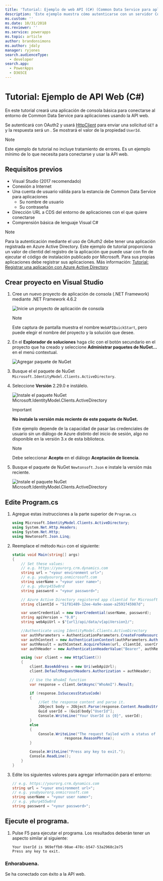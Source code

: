 ```yaml
---
title: 'Tutorial: Ejemplo de web API (C#) (Common Data Service para aplicaciones) | Microsoft Docs'
description: 'Este ejemplo muestra cómo autenticarse con un servidor Common Data Service para aplicaciones y luego llamar a una operación básica de API Web, la función WhoAmI.'
ms.custom: ''
ms.date: 10/31/2018
ms.reviewer: ''
ms.service: powerapps
ms.topic: article
author: brandonsimons
ms.author: jdaly
manager: ryjones
search.audienceType:
  - developer
search.app:
  - PowerApps
  - D365CE
---
```

# <a name="quick-start-web-api-sample-c"></a>Tutorial: Ejemplo de API Web (C#)

En este tutorial creará una aplicación de consola básica para conectarse al entorno de Common Data Service para aplicaciones usando la API web.

Se autenticará con OAuth2 y usará [HttpClient](/dotnet/api/system.net.http.httpclient) para enviar una solicitud `GET` a <xref href="Microsoft.Dynamics.CRM.WhoAmI?text=WhoAmI Function" /> y la respuesta será un <xref href="Microsoft.Dynamics.CRM.WhoAmIResponse?text=WhoAmIResponse ComplexType" />. Se mostrará el valor de la propiedad `UserId`.

> [!NOTE]
> Este ejemplo de tutorial no incluye tratamiento de errores. Es un ejemplo mínimo de lo que necesita para conectarse y usar la API web.

## <a name="prerequisites"></a>Requisitos previos

 - Visual Studio (2017 recomendado)
 - Conexión a Internet
 - Una cuenta de usuario válida para la estancia de Common Data Service para aplicaciones
    - Su nombre de usuario
    - Su contraseña
 - Dirección URL a CDS del entorno de aplicaciones con el que quiere conectarse
 - Comprensión básica de lenguaje Visual C#

> [!NOTE]
> Para la autenticación mediante el uso de OAuth2 debe tener una aplicación registrada en Azure Active Directory. Este ejemplo de tutorial proporciona un valor de clientid del registro de la aplicación que puede usar con fin de ejecutar el código de instalación publicado por Microsoft. Para sus propias aplicaciones debe registrar sus aplicaciones. Más información: [Tutorial: Registrar una aplicación con Azure Active Directory](../walkthrough-register-app-azure-active-directory.md)

## <a name="create-visual-studio-project"></a>Crear proyecto en Visual Studio

1. Cree un nuevo proyecto de aplicación de consola (.NET Framework) mediante .NET Framework 4.6.2

    ![Inicie un proyecto de aplicación de consola](../media/quick-start-web-api-console-app-csharp-1.png)

    > [!NOTE]
    > Este captura de pantalla muestra el nombre `WebAPIQuickStart`, pero puede elegir el nombre del proyecto y la solución que desee. 

1. En el **Explorador de soluciones** haga clic con el botón secundario en el proyecto que ha creado y seleccione **Administrar paquetes de NuGet...** en el menú contextual.

    ![Agregar paquete de NuGet](../media/quick-start-web-api-console-app-csharp-2.png)

1. Busque el  el paquete de NuGet `Microsoft.IdentityModel.Clients.ActiveDirectory`.
1. Seleccione **Versión** 2.29.0 e instálelo.

    ![Instale el paquete NuGet Microsoft.IdentityModel.Clients.ActiveDirectory](../media/quick-start-web-api-console-app-csharp-3.png)

    > [!IMPORTANT]
    > **No instale la versión más reciente de este paquete de NuGet.**
    >
    > Este ejemplo depende de la capacidad de pasar las credenciales de usuario sin un diálogo de Azure distinto del inicio de sesión, algo no disponible en la versión 3.x de esta biblioteca.

    > [!NOTE]
    > Debe seleccionar **Acepto** en el diálogo **Aceptación de licencia**.

1. Busque el paquete de NuGet `Newtonsoft.Json` e instale la versión más reciente.

    ![Instale el paquete NuGet Microsoft.IdentityModel.Clients.ActiveDirectory](../media/quick-start-web-api-console-app-csharp-4.png)

## <a name="edit-programcs"></a>Edite Program.cs

1. Agregue estas instrucciones a la parte superior de `Program.cs`

    ```csharp
    using Microsoft.IdentityModel.Clients.ActiveDirectory;
    using System.Net.Http.Headers;
    using System.Net.Http;
    using Newtonsoft.Json.Linq;
    ```

1. Reemplace el método `Main` con el siguiente:

    ```csharp
    static void Main(string[] args)
    {
        // Set these values:
        // e.g. https://yourorg.crm.dynamics.com
        string url = "<your environment url>";
        // e.g. you@yourorg.onmicrosoft.com
        string userName = "<your user name>";
        // e.g. y0urp455w0rd
        string password = "<your password>";

        // Azure Active Directory registered app clientid for Microsoft samples
        string clientId = "51f81489-12ee-4a9e-aaae-a2591f45987d";

        var userCredential = new UserCredential(userName, password);
        string apiVersion = "9.0";
        string webApiUrl = $"{url}/api/data/v{apiVersion}/";

        //Authenticate using IdentityModel.Clients.ActiveDirectory
        var authParameters = AuthenticationParameters.CreateFromResourceUrlAsync(new Uri(webApiUrl)).Result;
        var authContext = new AuthenticationContext(authParameters.Authority, false);
        var authResult = authContext.AcquireToken(url, clientId, userCredential);
        var authHeader = new AuthenticationHeaderValue("Bearer", authResult.AccessToken);

        using (var client = new HttpClient())
        {
            client.BaseAddress = new Uri(webApiUrl);
            client.DefaultRequestHeaders.Authorization = authHeader;

            // Use the WhoAmI function
            var response = client.GetAsync("WhoAmI").Result;

            if (response.IsSuccessStatusCode)
            {
                //Get the response content and parse it.  
                JObject body = JObject.Parse(response.Content.ReadAsStringAsync().Result);
                Guid userId = (Guid)body["UserId"];
                Console.WriteLine("Your UserId is {0}", userId);
            }
            else
            {
                Console.WriteLine("The request failed with a status of '{0}'",
                            response.ReasonPhrase);
            }

            Console.WriteLine("Press any key to exit.");
            Console.ReadLine();
        }       
    }
    ```

1. Edite los siguientes valores para agregar información para el entorno:

    ```csharp
    // e.g. https://yourorg.crm.dynamics.com
    string url = "<your environment url>";
    // e.g. you@yourorg.onmicrosoft.com
    string userName = "<your user name>";
    // e.g. y0urp455w0rd
    string password = "<your password>";
    ```

## <a name="run-the-program"></a>Ejecute el programa.

1. Pulse F5 para ejecutar el programa. Los resultados deberán tener un aspecto similar al siguiente:

    ```
    Your UserId is 969effb0-98ae-478c-b547-53a2968c2e75
    Press any key to exit.
    ```

### <a name="congratulations"></a>Enhorabuena.

Se ha conectado con éxito a la API web.

<!-- TODO: Include link to next steps topics -->